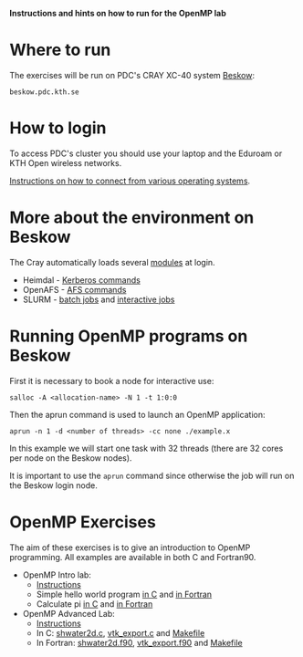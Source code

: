 **Instructions and hints on how to run for the OpenMP lab**

# Where to run

The exercises will be run on PDC's CRAY XC-40 system [Beskow](https://www.pdc.kth.se/hpc-services/computing-systems):

```
beskow.pdc.kth.se
```

# How to login

To access PDC's cluster you should use your laptop and the Eduroam or KTH Open wireless networks.

[Instructions on how to connect from various operating systems](https://www.pdc.kth.se/support/documents/login/login.html).


# More about the environment on Beskow

The Cray automatically loads several [modules](https://www.pdc.kth.se/support/documents/run_jobs/job_scheduling.html#accessing-software) at login.

- Heimdal - [Kerberos commands](https://www.pdc.kth.se/support/documents/login/login.html#general-information-about-kerberos)
- OpenAFS - [AFS commands](https://www.pdc.kth.se/support/documents/data_management/afs.html)
- SLURM -  [batch jobs](https://www.pdc.kth.se/support/documents/run_jobs/queueing_jobs.html) and [interactive jobs](https://www.pdc.kth.se/support/documents/run_jobs/run_interactively.html)


# Running OpenMP programs on Beskow

First it is necessary to book a node for interactive use:

```
salloc -A <allocation-name> -N 1 -t 1:0:0
```

Then the aprun command is used to launch an OpenMP application:

```
aprun -n 1 -d <number of threads> -cc none ./example.x
```

In this example we will start one task with 32 threads (there are 32 cores per node on the Beskow nodes).

It is important to use the `aprun` command since otherwise the job will run on the Beskow login node.

# OpenMP Exercises

The aim of these exercises is to give an introduction to OpenMP programming. 
All examples are available in both C and Fortran90.

- OpenMP Intro lab: 
  - [Instructions](intro_lab/OpenMPlab-assigment.pdf)
  - Simple hello world program [in C](intro_lab/hello.c) and [in Fortran](intro_lab/hello.f90)
  - Calculate pi [in C](intro_lab/pi.c) and [in Fortran](intro_lab/pi.f90)
- OpenMP Advanced Lab: 
  - [Instructions](advanced_lab/ompproj.pdf)
  - In C: [shwater2d.c](advanced_lab/c/shwater2d.c), [vtk_export.c](advanced_lab/c/vtk_export.c) and [Makefile](advanced_lab/c/Makefile)
  - In Fortran: [shwater2d.f90](advanced_lab/f90/shwater2d.f90), [vtk_export.f90](advanced_lab/f90/vtk_export.f90) and [Makefile](advanced_lab/f90/Makefile)





